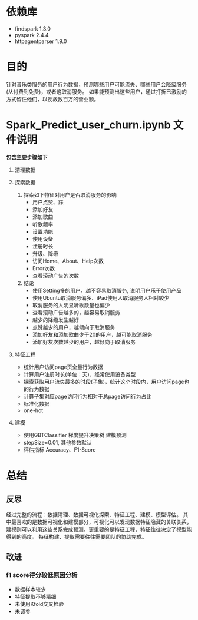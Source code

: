
# 依赖库

* findspark            1.3.0
* pyspark              2.4.4
* httpagentparser      1.9.0

# 目的

针对音乐类服务的用户行为数据，预测哪些用户可能流失、哪些用户会降级服务(从付费到免费)，或者这取消服务。
如果能预测出这些用户，通过打折已激励的方式留住他们，以挽救数百万的营业额。

#  Spark_Predict_user_churn.ipynb 文件说明

**包含主要步骤如下**

1. 清理数据
2. 探索数据
    1. 探索如下特征对用户是否取消服务的影响
        * 用户点赞、踩
        * 添加好友
        * 添加歌曲
        * 听歌频率
        * 设置功能
        * 使用设备
        * 注册时长
        * 升级、降级
        * 访问Home、About、Help次数
        * Error次数
        * 查看滚动广告的次数
    2. 结论
        * 使用Setting多的用户，越不容易取消服务, 说明用户乐于使用产品
        * 使用Ubuntu取消服务偏多、iPad使用人取消服务人相对较少
        * 取消服务的人明显听歌数量也偏少
        * 查看滚动广告越多的，越容易取消服务
        * 越少的降级发生越好
        * 点赞越少的用户，越倾向于取消服务
        * 添加好友和添加歌曲少于20的用户，越可能取消服务
        * 添加好友次数越少的用户，越倾向于取消服务
        
        
3. 特征工程
    * 统计用户访问page页全量行为数据
    * 计算用户注册时长(单位：天)、经常使用设备类型
    * 探索获取用户流失最多的时段(子集)，统计这个时段内，用户访问page也的行为数据
    * 计算子集对应page访问行为相对于总page访问行为占比
    * 标准化数据
    * one-hot
4. 建模
    * 使用GBTClassifier 梯度提升决策树 建模预测
    * stepSize=0.01, 其他参数默认
    * 评估指标 Accuracy、F1-Score


# 总结

## 反思
经过完整的流程：数据清理、数据可视化探索、特征工程、建模、模型评估。
其中最喜欢的是数据可视化和建模部分，可视化可以发现数据特征隐藏的关联关系，
建模则可以利用这些关系完成预测。更重要的是特征工程，特征往往决定了模型能得到的高度。
特征构建、提取需要往往需要团队的协助完成。

## 改进 

### f1 score得分较低原因分析
* 数据样本较少
* 特征提取不够精细
* 未使用Kfold交叉检验
* 未调参
